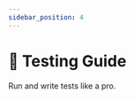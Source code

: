 ```yaml
---
sidebar_position: 4
---
```


# 🧪 Testing Guide

Run and write tests like a pro.

<!--
- 🧪 Unit, integration, and E2E
- 🧼 Cleanup strategies
- 📊 Coverage
-->
